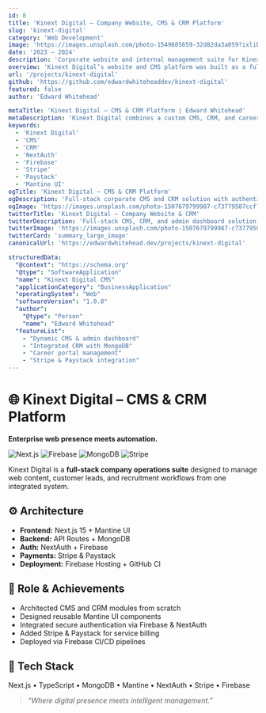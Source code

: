 ```yaml
---
id: 8
title: 'Kinext Digital – Company Website, CMS & CRM Platform'
slug: 'kinext-digital'
category: 'Web Development'
image: 'https://images.unsplash.com/photo-1549605659-32d82da3a059?ixlib=rb-4.1.0&ixid=M3wxMjA3fDB8MHxwaG90by1wYWdlfHx8fGVufDB8fHx8fA%3D%3D&auto=format&fit=crop&q=80&w=1170'
date: '2023 – 2024'
description: 'Corporate website and internal management suite for Kinext Digital, featuring a custom CMS, admin dashboard, CRM, and career portal with authentication and payment integration.'
overview: 'Kinext Digital’s website and CMS platform was built as a full-stack Next.js solution with Mantine UI, NextAuth security, and Firebase hosting. It powers dynamic content management, lead tracking, career listings, and integrated payment processing.'
url: '/projects/kinext-digital'
github: 'https://github.com/edwardwhiteheaddev/kinext-digital'
featured: false
author: 'Edward Whitehead'

metaTitle: 'Kinext Digital – CMS & CRM Platform | Edward Whitehead'
metaDescription: 'Kinext Digital combines a custom CMS, CRM, and career management suite powered by Next.js, MongoDB, and Firebase for secure company operations.'
keywords:
  - 'Kinext Digital'
  - 'CMS'
  - 'CRM'
  - 'NextAuth'
  - 'Firebase'
  - 'Stripe'
  - 'Paystack'
  - 'Mantine UI'
ogTitle: 'Kinext Digital – CMS & CRM Platform'
ogDescription: 'Full-stack corporate CMS and CRM solution with authentication, dashboards, and payment integration.'
ogImage: 'https://images.unsplash.com/photo-1507679799987-c73779587ccf?ixlib=rb-4.0.3&auto=format&fit=crop&w=720&q=80'
twitterTitle: 'Kinext Digital – Company Website & CRM'
twitterDescription: 'Full-stack CMS, CRM, and admin dashboard solution built with Next.js, Mantine, and Firebase.'
twitterImage: 'https://images.unsplash.com/photo-1507679799987-c73779587ccf?ixlib=rb-4.0.3&auto=format&fit=crop&w=720&q=80'
twitterCard: 'summary_large_image'
canonicalUrl: 'https://edwardwhitehead.dev/projects/kinext-digital'

structuredData:
  "@context": "https://schema.org"
  "@type": "SoftwareApplication"
  "name": "Kinext Digital CMS"
  "applicationCategory": "BusinessApplication"
  "operatingSystem": "Web"
  "softwareVersion": "1.0.0"
  "author":
    "@type": "Person"
    "name": "Edward Whitehead"
  "featureList":
    - "Dynamic CMS & admin dashboard"
    - "Integrated CRM with MongoDB"
    - "Career portal management"
    - "Stripe & Paystack integration"
---
```


# 🌐 **Kinext Digital – CMS & CRM Platform**

**Enterprise web presence meets automation.**

![Next.js](https://img.shields.io/badge/framework-Next.js-000000?logo=next.js)
![Firebase](https://img.shields.io/badge/cloud-Firebase-orange?logo=firebase)
![MongoDB](https://img.shields.io/badge/database-MongoDB-green?logo=mongodb)
![Stripe](https://img.shields.io/badge/payments-Stripe%20%7C%20Paystack-blue?logo=stripe)

Kinext Digital is a **full-stack company operations suite** designed to manage web content, customer leads, and recruitment workflows from one integrated system.

## ⚙️ Architecture

- **Frontend:** Next.js 15 + Mantine UI  
- **Backend:** API Routes + MongoDB  
- **Auth:** NextAuth + Firebase  
- **Payments:** Stripe & Paystack  
- **Deployment:** Firebase Hosting + GitHub CI  

## 💼 Role & Achievements

- Architected CMS and CRM modules from scratch  
- Designed reusable Mantine UI components  
- Integrated secure authentication via Firebase & NextAuth  
- Added Stripe & Paystack for service billing  
- Deployed via Firebase CI/CD pipelines  

## 🧠 Tech Stack

Next.js • TypeScript • MongoDB • Mantine • NextAuth • Stripe • Firebase  

> *“Where digital presence meets intelligent management.”*
